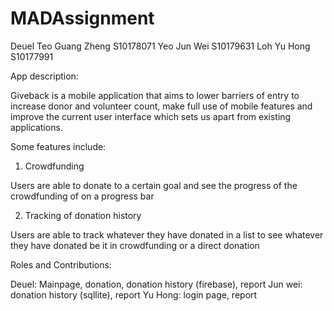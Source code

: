 # MADAssignment
Deuel Teo Guang Zheng S10178071
Yeo Jun Wei S10179631
Loh Yu Hong S10177991

App description:

Giveback is a mobile application that aims to lower barriers of entry to increase donor and volunteer count, make full use of mobile features and improve the current user interface which sets us apart from existing applications.

Some features include:
1) Crowdfunding

Users are able to donate to a certain goal and see the progress of the crowdfunding of on a progress bar

2) Tracking of donation history

Users are able to track whatever they have donated in a list to see whatever they have donated be it in crowdfunding or a direct donation

Roles and Contributions:

Deuel: Mainpage, donation, donation history (firebase), report 
Jun wei: donation history (sqllite), report
Yu Hong: login page, report 


